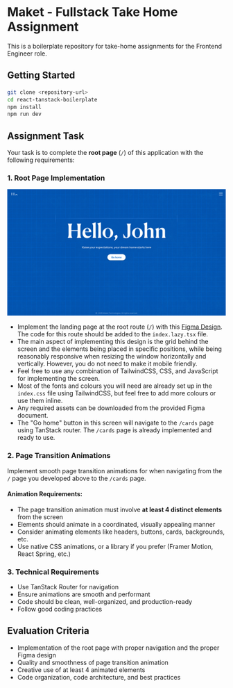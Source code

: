 # Maket - Fullstack Take Home Assignment

This is a boilerplate repository for take-home assignments for the Frontend Engineer role.

## Getting Started

```bash
git clone <repository-url>
cd react-tanstack-boilerplate
npm install
npm run dev
```

## Assignment Task

Your task is to complete the **root page** (`/`) of this application with the following requirements:

### 1. Root Page Implementation
![Root page image](docs/root-page-image.png)

- Implement the landing page at the root route (`/`) with this [Figma Design](https://www.figma.com/design/qLZRhBinAGwGGTkPFXO0dG/Maket-Take-Home?node-id=1-236&m=dev). The code for this route should be added to the `index.lazy.tsx` file. 
- The main aspect of implementing this design is the grid behind the screen and the elements being placed in specific positions, while being reasonably responsive when resizing the window horizontally and vertically. However, you do not need to make it mobile friendly.
- Feel free to use any combination of TailwindCSS, CSS, and JavaScript for implementing the screen.
- Most of the fonts and colours you will need are already set up in the `index.css` file using TailwindCSS, but feel free to add more colours or use them inline.
- Any required assets can be downloaded from the provided Figma document.
- The "Go home" button in this screen will navigate to the `/cards` page using TanStack router. The `/cards` page is already implemented and ready to use.

### 2. Page Transition Animations
Implement smooth page transition animations for when navigating from the `/` page you developed above to the `/cards` page.

#### Animation Requirements:
- The page transition animation must involve **at least 4 distinct elements** from the screen
- Elements should animate in a coordinated, visually appealing manner
- Consider animating elements like headers, buttons, cards, backgrounds, etc.
- Use native CSS animations, or a library if you prefer (Framer Motion, React Spring, etc.)

### 3. Technical Requirements
- Use TanStack Router for navigation
- Ensure animations are smooth and performant
- Code should be clean, well-organized, and production-ready
- Follow good coding practices

## Evaluation Criteria
- Implementation of the root page with proper navigation and the proper Figma design
- Quality and smoothness of page transition animation
- Creative use of at least 4 animated elements
- Code organization, code architecture, and best practices
